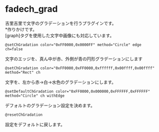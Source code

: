 # fadech_grad
吉里吉里で文字のグラデーションを行うプラグインです。  
*作りかけです。  
[graph]タグを使用した文字中画像にも対応しています。  

    @setChGradation color="0xFF0000,0x0000FF" method="Circle" edge ch=false  
文字のエッジを、真ん中が赤、外側が青の円形グラデーションにします  

    @setChGradation color="0xFF0000,0xFF0000,0xffffff,0x00ffff,0x00ffff" method="Rect" ch  
文字を、左から赤→白→水色のグラデーションにします。  

    @setDefaultChGradation color="0xFF0000,0x000000,0xFFFFFF,0xFFFFFF" method="Circle" ch withEdge  
デフォルトのグラデーション設定を決めます。  

    @resetChGradation  
設定をデフォルトに戻します。  
